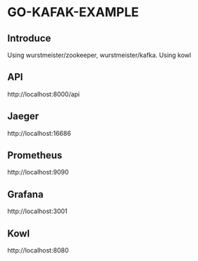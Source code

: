 # GO-KAFAK-EXAMPLE
## Introduce
Using wurstmeister/zookeeper, wurstmeister/kafka.
Using kowl


## API
http://localhost:8000/api

## Jaeger
http://localhost:16686


## Prometheus
http://localhost:9090

## Grafana
http://localhost:3001

## Kowl
http://localhost:8080
